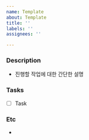 ```yaml
---
name: Template
about: Template
title: ''
labels: ''
assignees: ''

---
```


### Description

- 진행할 작업에 대한 간단한 설명

### Tasks

- [ ] Task

### Etc

-

